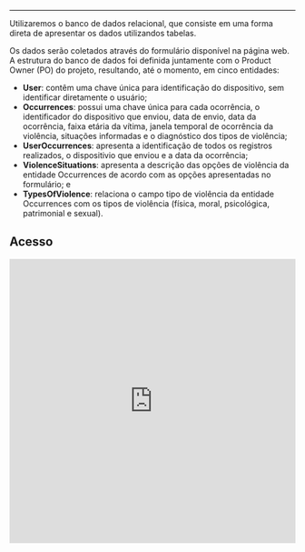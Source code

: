 <hr style="border: 0; height: 1px; background-color: #000000;">
Utilizaremos o banco de dados relacional, que consiste em uma forma direta de apresentar os dados utilizandos tabelas. 

Os dados serão coletados através do formulário disponível na página web. A estrutura do banco de dados foi definida juntamente com o Product Owner (PO) do projeto, resultando, até o momento, em cinco entidades: 

* **User**: contêm uma chave única para identificação do dispositivo, sem identificar diretamente o usuário; 
* **Occurrences**: possui uma chave única para cada ocorrência, o identificador do dispositivo que enviou, data de envio, data da ocorrência, faixa etária da vítima, janela temporal de ocorrência da violência, situações informadas e o diagnóstico dos tipos de violência; 
* **UserOccurrences**: apresenta a identificação de todos os registros realizados, o dispositivio que enviou e a data da ocorrência; 
* **ViolenceSituations**: apresenta a descrição das opções de violência da entidade Occurrences de acordo com as opções apresentadas no formulário; e
* **TypesOfViolence**: relaciona o campo tipo de violência da entidade Occurrences com os tipos de violência (física, moral, psicológica, patrimonial e sexual). 


## **Acesso**

<iframe width="100%" height="500px" allowtransparency="true" allowfullscreen="true" scrolling="no" title="Embedded DB Designer IFrame" frameborder="0" src='https://erd.dbdesigner.net/designer/schema/1711024646-mapa-da-violencia?embed=true'></iframe>